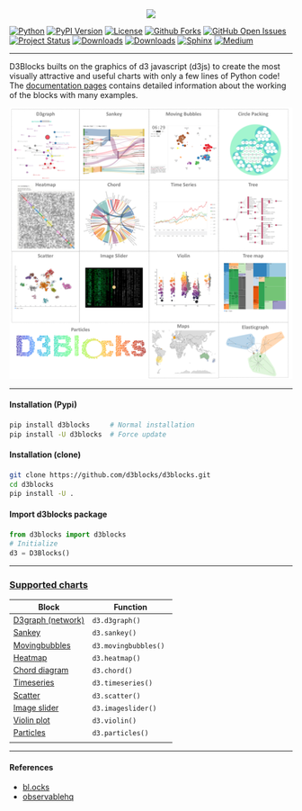 <p align="center">
  <a href="https://d3blocks.github.io/d3blocks/pages/html/index.html">
  <img src="https://github.com/d3blocks/d3blocks/blob/main/logo.png" align="center" width="600" /> 
  </a>
</p>


[![Python](https://img.shields.io/pypi/pyversions/d3blocks)](https://img.shields.io/pypi/pyversions/d3blocks)
[![PyPI Version](https://img.shields.io/pypi/v/d3blocks)](https://pypi.org/project/d3blocks/)
[![License](https://img.shields.io/badge/license-GPL3-green.svg)](https://github.com/d3blocks/d3blocks/blob/master/LICENSE)
[![Github Forks](https://img.shields.io/github/forks/d3blocks/d3blocks.svg)](https://github.com/d3blocks/d3blocks/network)
[![GitHub Open Issues](https://img.shields.io/github/issues/d3blocks/d3blocks.svg)](https://github.com/d3blocks/d3blocks/issues)
[![Project Status](http://www.repostatus.org/badges/latest/active.svg)](http://www.repostatus.org/#active)
[![Downloads](https://pepy.tech/badge/d3blocks/month)](https://pepy.tech/project/d3blocks)
[![Downloads](https://pepy.tech/badge/d3blocks)](https://pepy.tech/project/d3blocks)
[![Sphinx](https://img.shields.io/badge/Sphinx-Docs-blue)](https://d3blocks.github.io/d3blocks/)
[![Medium](https://img.shields.io/badge/Medium-Blog-green)](https://d3blocks.github.io/d3blocks/pages/html/Documentation.html#medium-blog)


-------------------------------------------------------------------------

D3Blocks builts on the graphics of d3 javascript (d3js) to create the most visually attractive and useful charts with only a few lines of Python code!
The [documentation pages](https://d3blocks.github.io/d3blocks/) contains detailed information about the working of the blocks with many examples. 

<p align="center">
  <a href="https://d3blocks.github.io/d3blocks/pages/html/index.html">
  <img src="https://github.com/d3blocks/d3blocks/blob/main/docs/figs/summary.png" width="600" />
  </a>
</p>

-------------------------------------------------------------------------

#### Installation (Pypi)
```bash
pip install d3blocks     # Normal installation
pip install -U d3blocks  # Force update
```

#### Installation (clone)
```bash
git clone https://github.com/d3blocks/d3blocks.git
cd d3blocks
pip install -U .
```  

#### Import d3blocks package
```python
from d3blocks import d3blocks
# Initialize
d3 = D3Blocks()
```

-------------------------------------------------------------------------
### [Supported charts](https://d3blocks.github.io/d3blocks/)


|  Block                                                                             |    Function                  |
|------------------------------------------------------------------------------------|------------------------------|
| [D3graph (network)](https://erdogant.github.io/d3graph/pages/html/index.html)      | ``` d3.d3graph() ```         |
| [Sankey](https://d3blocks.github.io/d3blocks/pages/html/Sankey.html)               | ``` d3.sankey()  ```         |
| [Movingbubbles](https://d3blocks.github.io/d3blocks/pages/html/MovingBubbles.html) | ``` d3.movingbubbles()  ```  |
| [Heatmap](https://d3blocks.github.io/d3blocks/pages/html/Heatmap.html)             | ``` d3.heatmap()  ```        |
| [Chord diagram](https://d3blocks.github.io/d3blocks/pages/html/Chord.html)         | ``` d3.chord()  ```          |
| [Timeseries](https://d3blocks.github.io/d3blocks/pages/html/Timeseries.html)       | ``` d3.timeseries()  ```     |
| [Scatter](https://d3blocks.github.io/d3blocks/pages/html/Scatter.html)             | ``` d3.scatter()  ```        |
| [Image slider](https://d3blocks.github.io/d3blocks/pages/html/Imageslider.html)    | ``` d3.imageslider()  ```    |
| [Violin plot](https://d3blocks.github.io/d3blocks/pages/html/Violin.html)          | ``` d3.violin()  ```         |
| [Particles](https://d3blocks.github.io/d3blocks/pages/html/Particles.html)         | ``` d3.particles()  ```      |
|                                                                                    |                              |

-------------------------------------------------------------------------



#### References
* [bl.ocks](https://bl.ocks.org/)
* [observablehq](https://observablehq.com/top)
